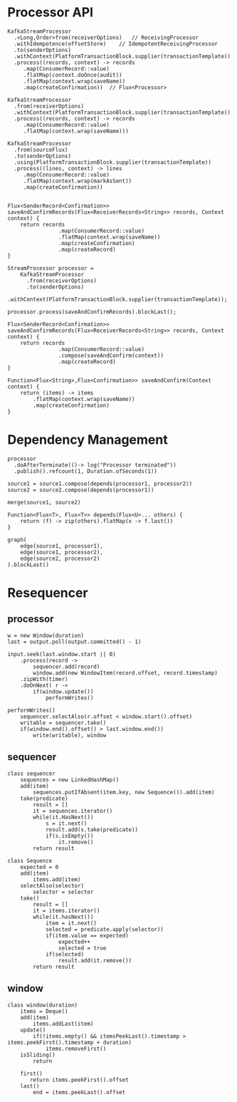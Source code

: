 # Processor API

    KafkaStreamProcessor
      .<Long,Order>from(receiverOptions)   // ReceivingProcessor
      .withIdempotence(offsetStore)    // IdempotentReceivingProcessor
      .to(senderOptions)
      .withContext(PlatformTransactionBlock.supplier(transactionTemplate))
      .process((records, context) -> records
         .map(ConsumerRecord::value)
         .flatMap(context.doOnce(audit))
         .flatMap(context.wrap(saveName))
         .map(createConfirmation))  // Flux<Processor>
             
    KafkaStreamProcessor
      .from(receiverOptions)
      .withContext(PlatformTransactionBlock.supplier(transactionTemplate))
      .process((records, context) -> records
         .map(ConsumerRecord::value)
         .flatMap(context.wrap(saveName)))
      
    KafkaStreamProcessor
      .from(sourceFlux)
      .to(senderOptions)
      .using(PlatformTransactionBlock.supplier(transactionTemplate))
      .process((lines, context) -> lines
         .map(ConsumerRecord::value)
         .flatMap(context.wrap(markAsSent))
         .map(createConfirmation))  
     
           
    Flux<SenderRecord<Confirmation>> saveAndConfirmRecords(Flux<ReceiverRecords<String>> records, Context context) {
        return records
                    .map(ConsumerRecord::value)
                    .flatMap(context.wrap(saveName))
                    .map(createConfirmation)
                    .map(createRecord)
    }
         
    StreamProcessor processor =
        KafkaStreamProcessor
          .from(receiverOptions)
          .to(senderOptions)
          .withContext(PlatformTransactionBlock.supplier(transactionTemplate));
                
    processor.process(saveAndConfirmRecords).blockLast();
    
    Flux<SenderRecord<Confirmation>> saveAndConfirmRecords(Flux<ReceiverRecords<String>> records, Context context) {
        return records
                    .map(ConsumerRecord::value)                                
                    .compose(saveAndConfirm(context))
                    .map(createRecord)
    }
    
    Function<Flux<String>,Flux<Confirmation>> saveAndConfirm(Context context) {
        return (items) -> items
            .flatMap(context.wrap(saveName))
            .map(createConfirmation)
    }

# Dependency Management

    processor
      .doAfterTerminate(()-> log("Processor terminated"))
      .publish().refcount(1, Duration.ofSeconds(1))               
    
    source1 = source1.compose(depends(processor1, processor2))
    source2 = source2.compose(depends(processor1))
    
    merge(source1, source2)
         
    Function<Flux<T>, Flux<T>> depends(Flux<U>... others) {
        return (f) -> zip(others).flatMap(x -> f.last())
    }     
    
    graph(
        edge(source1, processor1),
        edge(source1, processor2),
        edge(source2, processor2)
    ).blockLast()


# Resequencer 
             
## processor

    w = new Window(duration)
    last = output.poll(output.committed() - 1)
    
    input.seek(last.window.start || 0)
        .process(record ->
            sequencer.add(record)
            window.add(new WindowItem(record.offset, record.timestamp)
        .zipWith(timer)
        .doOnNext( r ->
            if(window.update())
                performWrites()
            
    performWrites()        
        sequencer.selectAlso(r.offset < window.start().offset)
        writable = sequencer.take()
        if(window.end().offset() > last.window.end())
            write(writable), window

## sequencer

    class sequencer
        sequences = new LinkedHashMap()
        add(item)
            sequences.putIfAbsent(item.key, new Sequence()).add(item)
        take(predicate)
            result = []
            it = sequences.iterator()
            while(it.HasNext())
                s = it.next()
                result.add(s.take(predicate))
                if(s.isEmpty())
                    it.remove()
            return result                    
        
    class Sequence
        expected = 0
        add(item)
            items.add(item)
        selectAlso(selector)
            selector = selector
        take()
            result = []
            it = items.iterator()
            while(it.hasNext())
                item = it.next()
                selected = predicate.apply(selector))
                if(item.value == expected)
                    expected++
                    selected = true
                if(selected)
                    result.add(it.remove())
            return result

## window

    class window(duration)
        items = Deque()
        add(item)
            items.addLast(item)
        update()
            if(!items.empty() && itemsPeekLast().timestamp > items.peekFirst().timestamp + duration)
                items.removeFirst()
        isSliding()
            return         
 
        first() 
           return items.peekFirst().offset                    
        last()
            end = items.peekLast().offset
            



